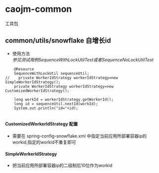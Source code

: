 # caojm-common
工具包

## common/utils/snowflake 自增长id
* 使用方法 <br/>
    *参见测试用例SequenceWithLockUtilTest或者SequenceNoLockUtilTest*
```  
    @Resource
    SequenceWithLockUtil sequenceUtil;
//    private WorkerIdStrategy workerIdStrategy=new SimpleWorkerIdStrategy();
    private WorkerIdStrategy workerIdStrategy=new CustomizedWorkerIdStrategy();
    
    long workId = workerIdStrategy.getWorkerId();
    long id = sequenceUtil.nextId(workId);
    System.out.println("id="+id);
    
``` 

#### CustomizedWorkerIdStrategy 配置
 * 需要在 spring-config-snowflake.xml 中指定当前应用所部署容器ip的workid,指定的workid不重复即可
 
#### SimpleWorkerIdStrategy 
 * 把当前应用所部署容器ip的二级制后10位作为workid